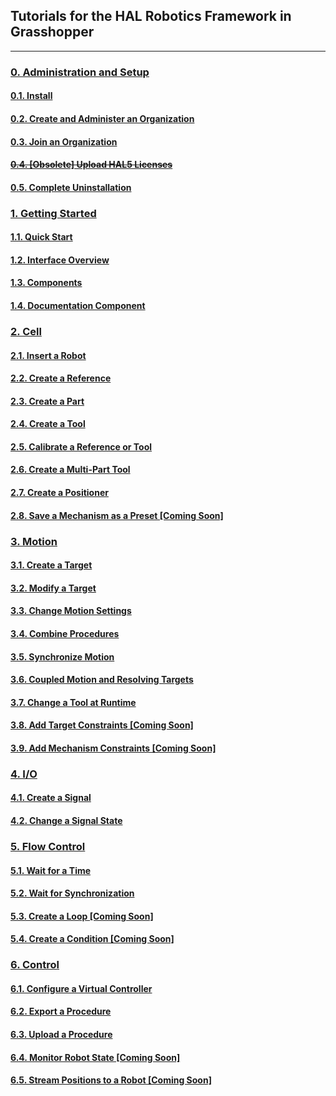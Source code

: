 ## Tutorials for the HAL Robotics Framework in Grasshopper
---

### [0. Administration and Setup](Grasshopper/0-Administration-and-Setup/Contents.md#0.-administration-and-setup)

#### [0.1. Install](Grasshopper/0-Administration-and-Setup/Contents.md#0.1.-install)

#### [0.2. Create and Administer an Organization](Grasshopper/0-Administration-and-Setup/Contents.md#0.2.-create-and-administer-an-organization)

#### [0.3. Join an Organization](Grasshopper/0-Administration-and-Setup/Contents.md#0.3.-join-an-organization)

#### ~~[0.4. \[Obsolete\] Upload HAL5 Licenses](Grasshopper/0-Administration-and-Setup/Contents.md#0.4.-upload-hal5-licenses-obsolete)~~

#### [0.5. Complete Uninstallation](Grasshopper/0-Administration-and-Setup/Contents.md#0.5.-complete-uninstallation)

### [1. Getting Started](Grasshopper/1-Getting-Started/Contents.md#1.-getting-started)

#### [1.1. Quick Start](Grasshopper/1-Getting-Started/Contents.md#1.1.-quick-start)

#### [1.2. Interface Overview](Grasshopper/1-Getting-Started/Contents.md#1.2.-interface-overview)

#### [1.3. Components](Grasshopper/1-Getting-Started/Contents.md#1.3.-components)

#### [1.4. Documentation Component](Grasshopper/1-Getting-Started/Contents.md#1.4.-documentation-component)

### [2. Cell](Grasshopper/2-Cell/Contents.md#2.-cell)

#### [2.1. Insert a Robot](Grasshopper/2-Cell/Contents.md#2.1.-insert-a-robot)

#### [2.2. Create a Reference](Grasshopper/2-Cell/Contents.md#2.2.-create-references)

#### [2.3. Create a Part](Grasshopper/2-Cell/Contents.md#2.3.-create-a-part)

#### [2.4. Create a Tool](Grasshopper/2-Cell/Contents.md#2.4.-create-a-tool)

#### [2.5. Calibrate a Reference or Tool](Grasshopper/2-Cell/Contents.md#2.5.-calibrate-a-reference-or-tool)

#### [2.6. Create a Multi-Part Tool](Grasshopper/2-Cell/Contents.md#2.6.-create-a-multi-part-tool)

#### [2.7. Create a Positioner](Grasshopper/2-Cell/Contents.md#2.7.-create-a-positioner)

#### [2.8. Save a Mechanism as a Preset \[Coming Soon\]](Grasshopper/2-Cell/Contents.md#2.8.-save-a-mechanism-as-a-preset)

### [3. Motion](Grasshopper/3-Motion/Contents.md#3.-motion)

#### [3.1. Create a Target](Grasshopper/3-Motion/Contents.md#3.1.-create-a-target)

#### [3.2. Modify a Target](Grasshopper/3-Motion/Contents.md#3.2.-modify-a-target)

#### [3.3. Change Motion Settings](Grasshopper/3-Motion/Contents.md#3.3.-change-motion-settings)

#### [3.4. Combine Procedures](Grasshopper/3-Motion/Contents.md#3.4.-combine-procedures-and-the-procedure-browser)

#### [3.5. Synchronize Motion](Grasshopper/3-Motion/Contents.md#3.5.-synchronize-motion)

#### [3.6. Coupled Motion and Resolving Targets](Grasshopper/3-Motion/Contents.md#3.6.-coupled-motion-and-resolving-targets)

#### [3.7. Change a Tool at Runtime](Grasshopper/3-Motion/Contents.md#3.7.-change-a-tool-at-runtime)

#### [3.8. Add Target Constraints \[Coming Soon\]](Grasshopper/3-Motion/Contents.md#3.8.-add-target-constraints)

#### [3.9. Add Mechanism Constraints \[Coming Soon\]](Grasshopper/3-Motion/Contents.md#3.9.-add-mechanism-constraints)

### [4. I/O](Grasshopper/4-IO/Contents.md#4.-io)

#### [4.1. Create a Signal](Grasshopper/4-IO/Contents.md#4.1.-create-a-signal)

#### [4.2. Change a Signal State](Grasshopper/4-IO/Contents.md#4.2.-change-a-signal-state)

### [5. Flow Control](Grasshopper/5-Flow-Control/Contents.md#5.-flow-control)

#### [5.1. Wait for a Time](Grasshopper/5-Flow-Control/Contents.md#5.1.-wait-for-a-time)

#### [5.2. Wait for Synchronization](Grasshopper/5-Flow-Control/Contents.md#5.2.-wait-for-synchronization)

#### [5.3. Create a Loop \[Coming Soon\]](Grasshopper/5-Flow-Control/Contents.md#5.3.-create-a-loop)

#### [5.4. Create a Condition \[Coming Soon\]](Grasshopper/5-Flow-Control/Contents.md#5.4.-create-a-condition)

### [6. Control](Grasshopper/6-Control/Contents.md#6.-control)

#### [6.1. Configure a Virtual Controller](Grasshopper/6-Control/Contents.md#6.1.-configure-a-virtual-controller)

#### [6.2. Export a Procedure](Grasshopper/6-Control/Contents.md#6.2.-export-a-procedure)

#### [6.3. Upload a Procedure](Grasshopper/6-Control/Contents.md#6.3.-upload-a-procedure)

#### [6.4. Monitor Robot State \[Coming Soon\]](Grasshopper/6-Control/Contents.md#6.4.-monitor-robot-state)

#### [6.5. Stream Positions to a Robot \[Coming Soon\]](Grasshopper/6-Control/Contents.md#6.5.-stream-positions-to-a-robot)